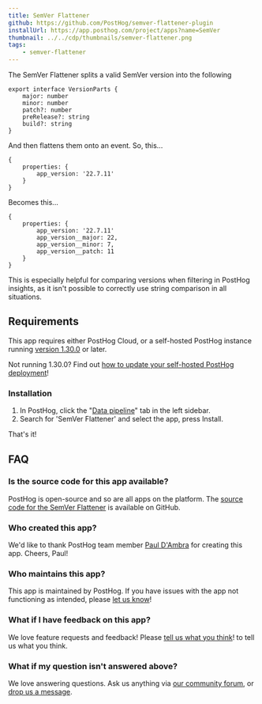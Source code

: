 ```yaml
---
title: SemVer Flattener
github: https://github.com/PostHog/semver-flattener-plugin
installUrl: https://app.posthog.com/project/apps?name=SemVer
thumbnail: ../../cdp/thumbnails/semver-flattener.png
tags:
    - semver-flattener
---
```


The SemVer Flattener splits a valid SemVer version into the following 

```
export interface VersionParts {
    major: number
    minor: number
    patch?: number
    preRelease?: string
    build?: string
}
```

And then flattens them onto an event. So, this...

```
{
    properties: {
        app_version: '22.7.11'
    }
}
```

Becomes this...


```
{
    properties: {
        app_version: '22.7.11'
        app_version__major: 22,
        app_version__minor: 7,
        app_version__patch: 11
    }
}
```

This is especially helpful for comparing versions when filtering in PostHog insights, as it isn't possible to correctly use string comparison in all situations. 

## Requirements

This app requires either PostHog Cloud, or a self-hosted PostHog instance running [version 1.30.0](https://posthog.com/blog/the-posthog-array-1-30-0) or later.

Not running 1.30.0? Find out [how to update your self-hosted PostHog deployment](https://posthog.com/docs/runbook/upgrading-posthog)!

### Installation

1. In PostHog, click the "[Data pipeline](https://us.posthog.com/apps)" tab in the left sidebar.
2. Search for 'SemVer Flattener' and select the app, press Install.

That's it!

## FAQ

### Is the source code for this app available?

PostHog is open-source and so are all apps on the platform. The [source code for the SemVer Flattener](https://github.com/PostHog/semver-flattener-plugin) is available on GitHub.

### Who created this app?

We'd like to thank PostHog team member [Paul D'Ambra](https://github.com/pauldambra) for creating this app. Cheers, Paul!

### Who maintains this app?

This app is maintained by PostHog. If you have issues with the app not functioning as intended, please [let us know](http://app.posthog.com/home#supportModal)!

### What if I have feedback on this app?

We love feature requests and feedback! Please [tell us what you think](http://app.posthog.com/home#supportModal)! to tell us what you think.

### What if my question isn't answered above?

We love answering questions. Ask us anything via [our community forum](/questions), or [drop us a message](http://app.posthog.com/home#supportModal). 
